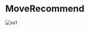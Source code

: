 # MoveRecommend

![ss1](https://github.com/Koks-creator/MoveRecommend/assets/73878161/60595a72-b353-40a7-9575-1404b025a824)
